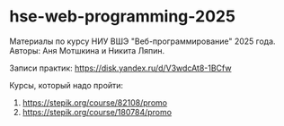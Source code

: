# hse-web-programming-2025
Материалы по курсу НИУ ВШЭ "Веб-программирование" 2025 года. Авторы: Аня Мотшкина и Никита Ляпин.

Записи практик: https://disk.yandex.ru/d/V3wdcAt8-1BCfw

Курсы, который надо пройти:
1. https://stepik.org/course/82108/promo
2. https://stepik.org/course/180784/promo
